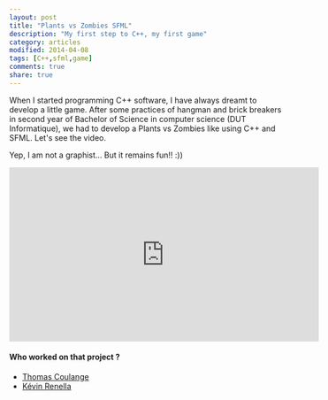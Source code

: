 ```yaml
---
layout: post
title: "Plants vs Zombies SFML"
description: "My first step to C++, my first game"
category: articles
modified: 2014-04-08
tags: [C++,sfml,game]
comments: true
share: true
---
```


When I started programming C++ software, I have always dreamt to develop a little game. After some practices of hangman and brick breakers in second year of Bachelor of Science in computer science (DUT Informatique), we had to develop a Plants vs Zombies like using C++ and SFML. Let's see the video.

Yep, I am not a graphist... But it remains fun!! :))

<iframe width="560" height="315" src="https://www.youtube.com/embed/XsJwiJWpRaI" frameborder="0"> </iframe>

#### Who worked on that project ?

- [Thomas Coulange](https://github.com/NitroG42)
- [Kévin Renella](https://github.com/Drusy)
